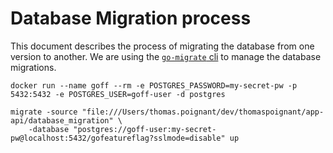 # Database Migration process
This document describes the process of migrating the database from one version to another.
We are using the [`go-migrate` cli](https://github.com/golang-migrate/migrate/tree/master/cmd/migrate) to manage the database migrations.


```
docker run --name goff --rm -e POSTGRES_PASSWORD=my-secret-pw -p 5432:5432 -e POSTGRES_USER=goff-user -d postgres
```


```shell
migrate -source "file:///Users/thomas.poignant/dev/thomaspoignant/app-api/database_migration" \
    -database "postgres://goff-user:my-secret-pw@localhost:5432/gofeatureflag?sslmode=disable" up
```
